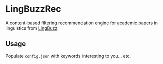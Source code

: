 # LingBuzzRec
 A content-based filtering recommendation engine for academic papers in linguistics from [LingBuzz](https://ling.auf.net/lingbuzz).

## Usage
Populate `config.json` with keywords interesting to you... etc.
